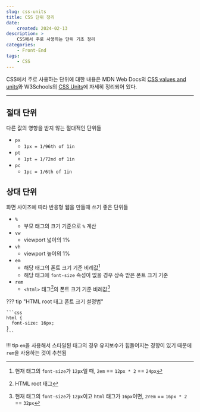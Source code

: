 ```yaml
---
slug: css-units
title: CSS 단위 정리
date:
    created: 2024-02-13
description: >
    CSS에서 주로 사용하는 단위 기초 정리
categories:
    - Front-End
tags:
    - CSS
---
```


CSS에서 주로 사용하는 단위에 대한 내용은 MDN Web Docs의 [CSS values and units](https://developer.mozilla.org/en-US/docs/Learn/CSS/Building_blocks/Values_and_units)와 W3Schools의 [CSS Units](https://www.w3schools.com/cssref/css_units.php)에 자세히 정리되어 있다.  

<!-- more -->

---

## 절대 단위

다른 값의 영항을 받지 않는 절대적인 단위들

- `px`
    - `1px = 1/96th of 1in`
- `pt`
    - `1pt = 1/72nd of 1in`
- `pc`
    - `1pc = 1/6th of 1in`

## 상대 단위

화면 사이즈에 따라 반응형 웹을 만들때 쓰기 좋은 단위들

- `%`
    - 부모 태그의 크기 기준으로 `%` 계산
- `vw`
    - viewport 넓이의 1%
- `vh`
    - viewport 높이의 1%
- `em`
    - 해당 태그의 폰트 크기 기준 비례값[^1]
    - 해당 태그에 `font-size` 속성이 없을 경우 상속 받은 폰트 크기 기준
- `rem`
    - `<html>` 태그[^2]의 폰트 크기 기준 비례값[^3]

??? tip "HTML root 태그 폰트 크기 설정법"

    ```css
    html {
      font-size: 16px;
    }
    ```

!!! tip
    `em`을 사용해서 스타일된 태그의 경우 유지보수가 힘들어지는 경향이 있기 때문에 `rem`을 사용하는 것이 추천됨

[^1]: 현재 태그의 `font-size`가 `12px`일 때, `2em` == `12px * 2` == `24px`  
[^2]: HTML root 태그  
[^3]: 현재 태그의 `font-size`가 `12px`이고 `html` 태그가 `16px`이면, `2rem` == `16px * 2` == `32px`  